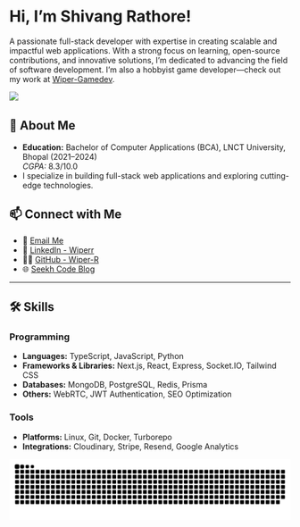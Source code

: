 # Hi, I’m Shivang Rathore!  
A passionate full-stack developer with expertise in creating scalable and impactful web applications. With a strong focus on learning, open-source contributions, and innovative solutions, I’m dedicated to advancing the field of software development. I’m also a hobbyist game developer—check out my work at [Wiper-Gamedev](https://github.com/Wiper-Gamedev).

<a href="https://buymeacoffee.com/wiperr?new=1">
<img src="https://gist.githubusercontent.com/juliomaqueda/1d4399f36b7350d6a73db6a470826076/raw/3c5d5e222f1805c2698227e4eb9c5458a8742b75/buy_me_a_coffee_badge.svg">
</a>

## 🚀 About Me  
- **Education:** Bachelor of Computer Applications (BCA), LNCT University, Bhopal (2021–2024)  
  *CGPA:* 8.3/10.0  
- I specialize in building full-stack web applications and exploring cutting-edge technologies.  

## 📫 Connect with Me  
- 📧 [Email Me](mailto:rshivang12345@gmail.com)  
- 💼 [LinkedIn - Wiperr](https://www.linkedin.com/in/wiperr/)  
- 👨‍💻 [GitHub - Wiper-R](https://github.com/Wiper-R)  
- 🌐 [Seekh Code Blog](https://seekhcode.me)  

---

## 🛠️ Skills  
### Programming  
- **Languages:** TypeScript, JavaScript, Python  
- **Frameworks & Libraries:** Next.js, React, Express, Socket.IO, Tailwind CSS  
- **Databases:** MongoDB, PostgreSQL, Redis, Prisma  
- **Others:** WebRTC, JWT Authentication, SEO Optimization  

### Tools  
- **Platforms:** Linux, Git, Docker, Turborepo  
- **Integrations:** Cloudinary, Stripe, Resend, Google Analytics  

![Github Snake](snake/github-dark.svg)
